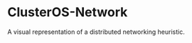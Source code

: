 ClusterOS-Network
=================

A visual representation of a distributed networking heuristic. 
